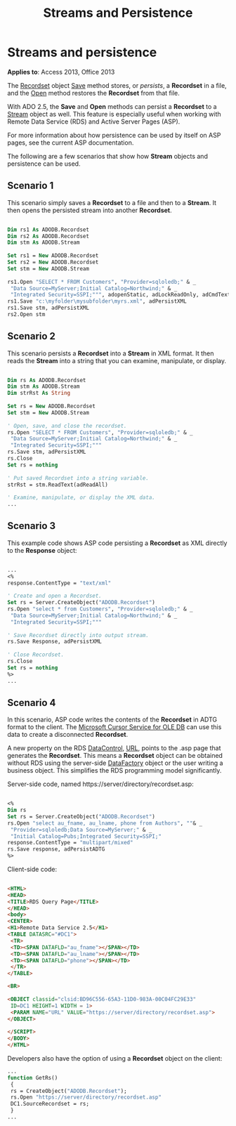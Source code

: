 ﻿---
title: Streams and Persistence
TOCTitle: Streams and Persistence
ms:assetid: 564fc098-52bf-77d7-9d48-75186483e3fe
ms:mtpsurl: https://msdn.microsoft.com/library/JJ249289(v=office.15)
ms:contentKeyID: 48544949
ms.date: 09/18/2015
mtps_version: v=office.15
---

# Streams and persistence


**Applies to**: Access 2013, Office 2013

The [Recordset](recordset-object-ado.md) object [Save](save-method-ado.md) method stores, or *persists*, a **Recordset** in a file, and the [Open](open-method-ado-recordset.md) method restores the **Recordset** from that file.

With ADO 2.5, the **Save** and **Open** methods can persist a **Recordset** to a [Stream](stream-object-ado.md) object as well. This feature is especially useful when working with Remote Data Service (RDS) and Active Server Pages (ASP).

For more information about how persistence can be used by itself on ASP pages, see the current ASP documentation.

The following are a few scenarios that show how **Stream** objects and persistence can be used.

## Scenario 1

This scenario simply saves a **Recordset** to a file and then to a **Stream**. It then opens the persisted stream into another **Recordset**.

```vb 
 
Dim rs1 As ADODB.Recordset 
Dim rs2 As ADODB.Recordset 
Dim stm As ADODB.Stream 
 
Set rs1 = New ADODB.Recordset 
Set rs2 = New ADODB.Recordset 
Set stm = New ADODB.Stream 
 
rs1.Open "SELECT * FROM Customers", "Provider=sqloledb;" & _ 
 "Data Source=MyServer;Initial Catalog=Northwind;" & _ 
 "Integrated Security=SSPI;""", adopenStatic, adLockReadOnly, adCmdText 
rs1.Save "c:\myfolder\mysubfolder\myrs.xml", adPersistXML 
rs1.Save stm, adPersistXML 
rs2.Open stm 
```

## Scenario 2

This scenario persists a **Recordset** into a **Stream** in XML format. It then reads the **Stream** into a string that you can examine, manipulate, or display.

```vb 
 
Dim rs As ADODB.Recordset 
Dim stm As ADODB.Stream 
Dim strRst As String 
 
Set rs = New ADODB.Recordset 
Set stm = New ADODB.Stream 
 
' Open, save, and close the recordset. 
rs.Open "SELECT * FROM Customers", "Provider=sqloledb;" & _ 
 "Data Source=MyServer;Initial Catalog=Northwind;" & _ 
 "Integrated Security=SSPI;""" 
rs.Save stm, adPersistXML 
rs.Close 
Set rs = nothing 
 
' Put saved Recordset into a string variable. 
strRst = stm.ReadText(adReadAll) 
 
' Examine, manipulate, or display the XML data. 
... 
```

## Scenario 3

This example code shows ASP code persisting a **Recordset** as XML directly to the **Response** object:

```vb 
 
... 
<% 
response.ContentType = "text/xml" 
 
' Create and open a Recordset. 
Set rs = Server.CreateObject("ADODB.Recordset") 
rs.Open "select * from Customers", "Provider=sqloledb;" & _ 
 "Data Source=MyServer;Initial Catalog=Northwind;" & _ 
 "Integrated Security=SSPI;""" 
 
' Save Recordset directly into output stream. 
rs.Save Response, adPersistXML 
 
' Close Recordset. 
rs.Close 
Set rs = nothing 
%> 
... 
```

## Scenario 4

In this scenario, ASP code writes the contents of the **Recordset** in ADTG format to the client. The [Microsoft Cursor Service for OLE DB](microsoft-cursor-service-for-ole-db-ado-service-component.md) can use this data to create a disconnected **Recordset**.

A new property on the RDS [DataControl](datacontrol-object-rds.md), [URL](url-property-rds.md), points to the .asp page that generates the **Recordset**. This means a **Recordset** object can be obtained without RDS using the server-side [DataFactory](datafactory-object-rdsserver.md) object or the user writing a business object. This simplifies the RDS programming model significantly.

Server-side code, named https://server/directory/recordset.asp:

```vb 
 
<% 
Dim rs 
Set rs = Server.CreateObject("ADODB.Recordset") 
rs.Open "select au_fname, au_lname, phone from Authors", ""& _ 
 "Provider=sqloledb;Data Source=MyServer;" & _ 
 "Initial Catalog=Pubs;Integrated Security=SSPI;" 
response.ContentType = "multipart/mixed" 
rs.Save response, adPersistADTG 
%> 
```

Client-side code:

```html 
 
<HTML> 
<HEAD> 
<TITLE>RDS Query Page</TITLE> 
</HEAD> 
<body> 
<CENTER> 
<H1>Remote Data Service 2.5</H1> 
<TABLE DATASRC="#DC1"> 
 <TR> 
 <TD><SPAN DATAFLD="au_fname"></SPAN></TD> 
 <TD><SPAN DATAFLD="au_lname"></SPAN></TD> 
 <TD><SPAN DATAFLD="phone"></SPAN></TD> 
 </TR> 
</TABLE> 

<BR> 
 
<OBJECT classid="clsid:BD96C556-65A3-11D0-983A-00C04FC29E33" 
 ID=DC1 HEIGHT=1 WIDTH = 1> 
 <PARAM NAME="URL" VALUE="https://server/directory/recordset.asp"> 
</OBJECT> 
 
</SCRIPT> 
</BODY> 
</HTML> 
```

Developers also have the option of using a **Recordset** object on the client:

```vb
... 
function GetRs() 
 { 
 rs = CreateObject("ADODB.Recordset"); 
 rs.Open "https://server/directory/recordset.asp" 
 DC1.SourceRecordset = rs; 
 } 
... 
```

